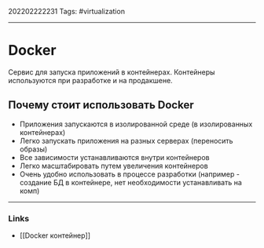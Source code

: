 202202222231
Tags: #virtualization

--- 
# Docker
Сервис для запуска приложений в контейнерах. Контейнеры используются при разработке и на продакшене.

## Почему стоит использовать Docker
- Приложения запускаются в изолированной среде (в изолированных контейнерах)
- Легко запускать приложения на разных серверах (переносить образы)
- Все зависимости устанавливаются внутри контейнеров
- Легко масштабировать путем увеличения контейнеров
- Очень удобно использовать в процессе разработки (например - создание БД в контейнере, нет необходимости устанавливать на комп)

--- 
### Links
- [[Docker контейнер]]